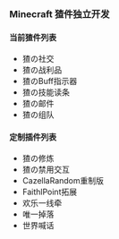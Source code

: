 ### Minecraft 猹件独立开发

#### 当前猹件列表
+ 猹の社交
+ 猹の战利品
+ 猹のBuff指示器
+ 猹の技能读条
+ 猹の邮件
+ 猹の组队

#### 定制插件列表
+ 猹の修炼
+ 猹の禁用交互
+ CazellaRandom重制版
+ FaithlPoint拓展
+ 欢乐一线牵
+ 唯一掉落
+ 世界喊话
